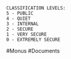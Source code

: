 
```
CLASSIFICATION LEVELS:
5 - PUBLIC
4 - QUIET
3 - INTERNAL
2 - SECURE
1 - VERY SECURE
0 - EXTREMELY SECURE
```

#Monus #Documents